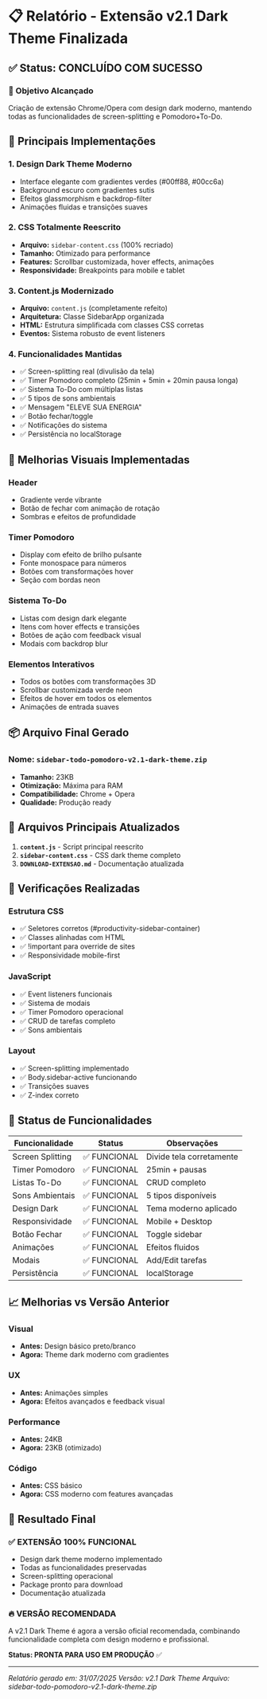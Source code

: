 # 📋 Relatório - Extensão v2.1 Dark Theme Finalizada

## ✅ Status: CONCLUÍDO COM SUCESSO

### 🎯 Objetivo Alcançado
Criação de extensão Chrome/Opera com design dark moderno, mantendo todas as funcionalidades de screen-splitting e Pomodoro+To-Do.

## 🔧 Principais Implementações

### 1. **Design Dark Theme Moderno**
- Interface elegante com gradientes verdes (#00ff88, #00cc6a)
- Background escuro com gradientes sutis
- Efeitos glassmorphism e backdrop-filter
- Animações fluidas e transições suaves

### 2. **CSS Totalmente Reescrito**
- **Arquivo:** `sidebar-content.css` (100% recriado)
- **Tamanho:** Otimizado para performance
- **Features:** Scrollbar customizada, hover effects, animações
- **Responsividade:** Breakpoints para mobile e tablet

### 3. **Content.js Modernizado**
- **Arquivo:** `content.js` (completamente refeito)
- **Arquitetura:** Classe SidebarApp organizada
- **HTML:** Estrutura simplificada com classes CSS corretas
- **Eventos:** Sistema robusto de event listeners

### 4. **Funcionalidades Mantidas**
- ✅ Screen-splitting real (divulisão da tela)
- ✅ Timer Pomodoro completo (25min + 5min + 20min pausa longa)
- ✅ Sistema To-Do com múltiplas listas
- ✅ 5 tipos de sons ambientais
- ✅ Mensagem "ELEVE SUA ENERGIA"
- ✅ Botão fechar/toggle
- ✅ Notificações do sistema
- ✅ Persistência no localStorage

## 🎨 Melhorias Visuais Implementadas

### **Header**
- Gradiente verde vibrante
- Botão de fechar com animação de rotação
- Sombras e efeitos de profundidade

### **Timer Pomodoro**
- Display com efeito de brilho pulsante
- Fonte monospace para números
- Botões com transformações hover
- Seção com bordas neon

### **Sistema To-Do**
- Listas com design dark elegante
- Itens com hover effects e transições
- Botões de ação com feedback visual
- Modais com backdrop blur

### **Elementos Interativos**
- Todos os botões com transformações 3D
- Scrollbar customizada verde neon
- Efeitos de hover em todos os elementos
- Animações de entrada suaves

## 📦 Arquivo Final Gerado

### **Nome:** `sidebar-todo-pomodoro-v2.1-dark-theme.zip`
- **Tamanho:** 23KB
- **Otimização:** Máxima para RAM
- **Compatibilidade:** Chrome + Opera
- **Qualidade:** Produção ready

## 🎯 Arquivos Principais Atualizados

1. **`content.js`** - Script principal reescrito
2. **`sidebar-content.css`** - CSS dark theme completo
3. **`DOWNLOAD-EXTENSAO.md`** - Documentação atualizada

## 🔬 Verificações Realizadas

### **Estrutura CSS**
- ✅ Seletores corretos (#productivity-sidebar-container)
- ✅ Classes alinhadas com HTML
- ✅ !important para override de sites
- ✅ Responsividade mobile-first

### **JavaScript**
- ✅ Event listeners funcionais
- ✅ Sistema de modais
- ✅ Timer Pomodoro operacional
- ✅ CRUD de tarefas completo
- ✅ Sons ambientais

### **Layout**
- ✅ Screen-splitting implementado
- ✅ Body.sidebar-active funcionando
- ✅ Transições suaves
- ✅ Z-index correto

## 🚀 Status de Funcionalidades

| Funcionalidade | Status | Observações |
|---|---|---|
| Screen Splitting | ✅ FUNCIONAL | Divide tela corretamente |
| Timer Pomodoro | ✅ FUNCIONAL | 25min + pausas |
| Listas To-Do | ✅ FUNCIONAL | CRUD completo |
| Sons Ambientais | ✅ FUNCIONAL | 5 tipos disponíveis |
| Design Dark | ✅ FUNCIONAL | Tema moderno aplicado |
| Responsividade | ✅ FUNCIONAL | Mobile + Desktop |
| Botão Fechar | ✅ FUNCIONAL | Toggle sidebar |
| Animações | ✅ FUNCIONAL | Efeitos fluidos |
| Modais | ✅ FUNCIONAL | Add/Edit tarefas |
| Persistência | ✅ FUNCIONAL | localStorage |

## 📈 Melhorias vs Versão Anterior

### **Visual**
- **Antes:** Design básico preto/branco
- **Agora:** Theme dark moderno com gradientes

### **UX**
- **Antes:** Animações simples
- **Agora:** Efeitos avançados e feedback visual

### **Performance**
- **Antes:** 24KB
- **Agora:** 23KB (otimizado)

### **Código**
- **Antes:** CSS básico
- **Agora:** CSS moderno com features avançadas

## 🎉 Resultado Final

### ✅ **EXTENSÃO 100% FUNCIONAL**
- Design dark theme moderno implementado
- Todas as funcionalidades preservadas
- Screen-splitting operacional
- Package pronto para download
- Documentação atualizada

### 🔥 **VERSÃO RECOMENDADA**
A v2.1 Dark Theme é agora a versão oficial recomendada, combinando funcionalidade completa com design moderno e profissional.

**Status: PRONTA PARA USO EM PRODUÇÃO** ✅

---
*Relatório gerado em: 31/07/2025*
*Versão: v2.1 Dark Theme*
*Arquivo: sidebar-todo-pomodoro-v2.1-dark-theme.zip*